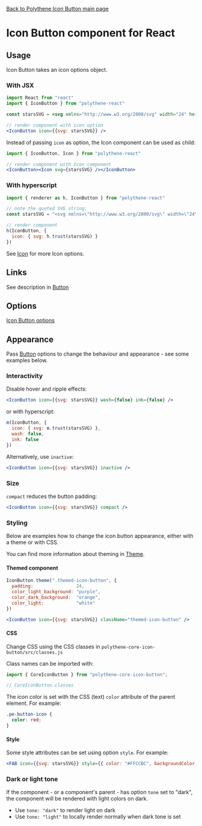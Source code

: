 [Back to Polythene Icon Button main page](IconButton.md)

# Icon Button component for React



## Usage

Icon Button takes an icon options object.

### With JSX

~~~jsx
import React from "react"
import { IconButton } from "polythene-react"

const starsSVG = <svg xmlns="http://www.w3.org/2000/svg" width="24" height="24" viewBox="0 0 24 24"><path d="M11.99 2C6.47 2 2 6.48 2 12s4.47 10 9.99 10C17.52 22 22 17.52 22 12S17.52 2 11.99 2zm4.24 16L12 15.45 7.77 18l1.12-4.81-3.73-3.23 4.92-.42L12 5l1.92 4.53 4.92.42-3.73 3.23L16.23 18z"/></svg>

// render component with icon option
<IconButton icon={{svg: starsSVG}} />
~~~

Instead of passing `icon` as option, the Icon component can be used as child:

~~~jsx
import { IconButton, Icon } from "polythene-react"

// render component with Icon component
<IconButton><Icon svg={starsSVG} /></IconButton>
~~~


### With hyperscript

~~~javascript
import { renderer as h, IconButton } from "polythene-react"

// note the quoted SVG string:
const starsSVG = "<svg xmlns=\"http://www.w3.org/2000/svg\" width=\"24\" height=\"24\" viewBox=\"0 0 24 24\"><path d=\"M11.99 2C6.47 2 2 6.48 2 12s4.47 10 9.99 10C17.52 22 22 17.52 22 12S17.52 2 11.99 2zm4.24 16L12 15.45 7.77 18l1.12-4.81-3.73-3.23 4.92-.42L12 5l1.92 4.53 4.92.42-3.73 3.23L16.23 18z\"/></svg>"

// render component
h(IconButton, {
  icon: { svg: h.trust(starsSVG) }
})
~~~

See [Icon](Icon.md) for more Icon options.



## Links

See description in [Button](Button-React.md)



## Options

[Icon Button options](IconButton.md)



## Appearance

Pass [Button](Button.md) options to change the behaviour and appearance - see some examples below.


### Interactivity

Disable hover and ripple effects:

~~~jsx
<IconButton icon={{svg: starsSVG}} wash={false} ink={false} />
~~~

or with hyperscript:

~~~javascript
m(IconButton, {
  icon: { svg: m.trust(starsSVG) },
  wash: false,
  ink: false
})
~~~

Alternatively, use `inactive`:

~~~jsx
<IconButton icon={{svg: starsSVG}} inactive />
~~~


### Size

`compact` reduces the button padding:

~~~jsx
<IconButton icon={{svg: starsSVG}} compact />
~~~


### Styling

Below are examples how to change the icon button appearance, either with a theme or with CSS.

You can find more information about theming in [Theme](Theme.md).

#### Themed component

~~~jsx
IconButton.theme(".themed-icon-button", {
  padding:                24,
  color_light_background: "purple",
  color_dark_background:  "orange",
  color_light:            "white"
})

<IconButton icon={{svg: starsSVG}} className="themed-icon-button" />
~~~

#### CSS

Change CSS using the CSS classes in `polythene-core-icon-button/src/classes.js`

Class names can be imported with:

~~~javascript
import { CoreIconButton } from "polythene-core-icon-button";

// CoreIconButton.classes
~~~

The icon color is set with the CSS (text) `color` attribute of the parent element. For example:

~~~css
.pe-button-icon {
  color: red;
}
~~~

#### Style

Some style attributes can be set using option `style`. For example:

~~~jsx
<FAB icon={{svg: starsSVG}} style={{ color: "#FFCCBC", backgroundColor: "#4E342E" }} />
~~~

### Dark or light tone

If the component - or a component's parent - has option `tone` set to "dark", the component will be rendered with light colors on dark. 

* Use `tone: "dark"` to render light on dark
* Use `tone: "light"` to locally render normally when dark tone is set

